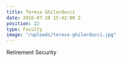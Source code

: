 ```yaml
---
title: Teresa Ghilarducci
date: 2016-07-20 15:42:00 Z
position: 22
type: Faculty
image: "/uploads/teresa-ghilarducci.jpg"
---
```


Retirement Security
